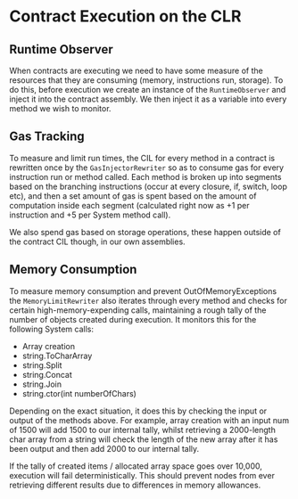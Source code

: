 # Contract Execution on the CLR

## Runtime Observer

When contracts are executing we need to have some measure of the resources that they are consuming (memory, instructions run, storage). To do this, before execution we create an instance of the `RuntimeObserver` and inject it into the contract assembly. We then inject it as a variable into every method we wish to monitor.

## Gas Tracking

To measure and limit run times, the CIL for every method in a contract is rewritten once by the `GasInjectorRewriter` so as to consume gas for every instruction run or method called. Each method is broken up into segments based on the branching instructions (occur at every closure, if, switch, loop etc), and then a set amount of gas is spent based on the amount of computation inside each segment (calculated right now as +1 per instruction and +5 per System method call).

We also spend gas based on storage operations, these happen outside of the contract CIL though, in our own assemblies.

## Memory Consumption

To measure memory consumption and prevent OutOfMemoryExceptions the `MemoryLimitRewriter` also iterates through every method and checks for certain high-memory-expending calls, maintaining a rough tally of the number of objects created during execution. It monitors this for the following System calls:
* Array creation
* string.ToCharArray
* string.Split
* string.Concat
* string.Join
* string.ctor(int numberOfChars)

Depending on the exact situation, it does this by checking the input or output of the methods above. For example, array creation with an input num of 1500 will add 1500 to our internal tally, whilst retrieving a 2000-length char array from a string will check the length of the new array after it has been output and then add 2000 to our internal tally.

If the tally of created items / allocated array space goes over 10,000, execution will fail deterministically. This should prevent nodes from ever retrieving different results due to differences in memory allowances.